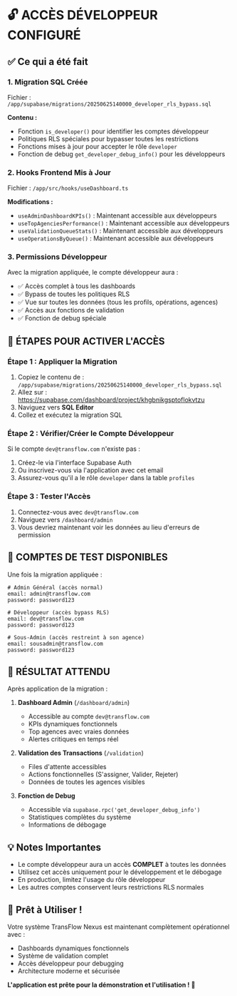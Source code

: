 # 🔓 ACCÈS DÉVELOPPEUR CONFIGURÉ

## ✅ Ce qui a été fait

### 1. **Migration SQL Créée**
Fichier : `/app/supabase/migrations/20250625140000_developer_rls_bypass.sql`

**Contenu :**
- Fonction `is_developer()` pour identifier les comptes développeur
- Politiques RLS spéciales pour bypasser toutes les restrictions
- Fonctions mises à jour pour accepter le rôle `developer`
- Fonction de debug `get_developer_debug_info()` pour les développeurs

### 2. **Hooks Frontend Mis à Jour**
Fichier : `/app/src/hooks/useDashboard.ts`

**Modifications :**
- `useAdminDashboardKPIs()` : Maintenant accessible aux développeurs
- `useTopAgenciesPerformance()` : Maintenant accessible aux développeurs  
- `useValidationQueueStats()` : Maintenant accessible aux développeurs
- `useOperationsByQueue()` : Maintenant accessible aux développeurs

### 3. **Permissions Développeur**
Avec la migration appliquée, le compte développeur aura :
- ✅ Accès complet à tous les dashboards
- ✅ Bypass de toutes les politiques RLS
- ✅ Vue sur toutes les données (tous les profils, opérations, agences)
- ✅ Accès aux fonctions de validation
- ✅ Fonction de debug spéciale

## 🚀 **ÉTAPES POUR ACTIVER L'ACCÈS**

### **Étape 1 : Appliquer la Migration**
1. Copiez le contenu de : `/app/supabase/migrations/20250625140000_developer_rls_bypass.sql`
2. Allez sur : https://supabase.com/dashboard/project/khgbnikgsptoflokvtzu
3. Naviguez vers **SQL Editor**
4. Collez et exécutez la migration SQL

### **Étape 2 : Vérifier/Créer le Compte Développeur**
Si le compte `dev@transflow.com` n'existe pas :
1. Créez-le via l'interface Supabase Auth
2. Ou inscrivez-vous via l'application avec cet email
3. Assurez-vous qu'il a le rôle `developer` dans la table `profiles`

### **Étape 3 : Tester l'Accès**
1. Connectez-vous avec `dev@transflow.com`
2. Naviguez vers `/dashboard/admin`
3. Vous devriez maintenant voir les données au lieu d'erreurs de permission

## 🔧 **COMPTES DE TEST DISPONIBLES**

Une fois la migration appliquée :

```
# Admin Général (accès normal)
email: admin@transflow.com
password: password123

# Développeur (accès bypass RLS)  
email: dev@transflow.com
password: password123

# Sous-Admin (accès restreint à son agence)
email: sousadmin@transflow.com  
password: password123
```

## 🎯 **RÉSULTAT ATTENDU**

Après application de la migration :

1. **Dashboard Admin** (`/dashboard/admin`) 
   - Accessible au compte `dev@transflow.com`
   - KPIs dynamiques fonctionnels
   - Top agences avec vraies données
   - Alertes critiques en temps réel

2. **Validation des Transactions** (`/validation`)
   - Files d'attente accessibles
   - Actions fonctionnelles (S'assigner, Valider, Rejeter)
   - Données de toutes les agences visibles

3. **Fonction de Debug** 
   - Accessible via `supabase.rpc('get_developer_debug_info')`
   - Statistiques complètes du système
   - Informations de débogage

## 💡 **Notes Importantes**

- Le compte développeur aura un accès **COMPLET** à toutes les données
- Utilisez cet accès uniquement pour le développement et le débogage
- En production, limitez l'usage du rôle développeur
- Les autres comptes conservent leurs restrictions RLS normales

## 🎉 **Prêt à Utiliser !**

Votre système TransFlow Nexus est maintenant complètement opérationnel avec :
- Dashboards dynamiques fonctionnels
- Système de validation complet  
- Accès développeur pour debugging
- Architecture moderne et sécurisée

**L'application est prête pour la démonstration et l'utilisation !** 🚀